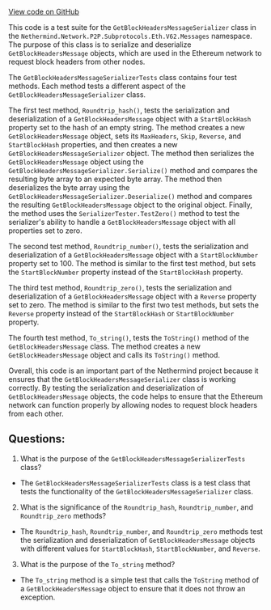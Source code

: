 [View code on GitHub](https://github.com/NethermindEth/nethermind/src/Nethermind/Nethermind.Network.Test/P2P/Subprotocols/Eth/V62/GetBlockHeadersMessageSerializerTests.cs)

This code is a test suite for the `GetBlockHeadersMessageSerializer` class in the `Nethermind.Network.P2P.Subprotocols.Eth.V62.Messages` namespace. The purpose of this class is to serialize and deserialize `GetBlockHeadersMessage` objects, which are used in the Ethereum network to request block headers from other nodes. 

The `GetBlockHeadersMessageSerializerTests` class contains four test methods. Each method tests a different aspect of the `GetBlockHeadersMessageSerializer` class. 

The first test method, `Roundtrip_hash()`, tests the serialization and deserialization of a `GetBlockHeadersMessage` object with a `StartBlockHash` property set to the hash of an empty string. The method creates a new `GetBlockHeadersMessage` object, sets its `MaxHeaders`, `Skip`, `Reverse`, and `StartBlockHash` properties, and then creates a new `GetBlockHeadersMessageSerializer` object. The method then serializes the `GetBlockHeadersMessage` object using the `GetBlockHeadersMessageSerializer.Serialize()` method and compares the resulting byte array to an expected byte array. The method then deserializes the byte array using the `GetBlockHeadersMessageSerializer.Deserialize()` method and compares the resulting `GetBlockHeadersMessage` object to the original object. Finally, the method uses the `SerializerTester.TestZero()` method to test the serializer's ability to handle a `GetBlockHeadersMessage` object with all properties set to zero. 

The second test method, `Roundtrip_number()`, tests the serialization and deserialization of a `GetBlockHeadersMessage` object with a `StartBlockNumber` property set to 100. The method is similar to the first test method, but sets the `StartBlockNumber` property instead of the `StartBlockHash` property. 

The third test method, `Roundtrip_zero()`, tests the serialization and deserialization of a `GetBlockHeadersMessage` object with a `Reverse` property set to zero. The method is similar to the first two test methods, but sets the `Reverse` property instead of the `StartBlockHash` or `StartBlockNumber` property. 

The fourth test method, `To_string()`, tests the `ToString()` method of the `GetBlockHeadersMessage` class. The method creates a new `GetBlockHeadersMessage` object and calls its `ToString()` method. 

Overall, this code is an important part of the Nethermind project because it ensures that the `GetBlockHeadersMessageSerializer` class is working correctly. By testing the serialization and deserialization of `GetBlockHeadersMessage` objects, the code helps to ensure that the Ethereum network can function properly by allowing nodes to request block headers from each other.
## Questions: 
 1. What is the purpose of the `GetBlockHeadersMessageSerializerTests` class?
- The `GetBlockHeadersMessageSerializerTests` class is a test class that tests the functionality of the `GetBlockHeadersMessageSerializer` class.

2. What is the significance of the `Roundtrip_hash`, `Roundtrip_number`, and `Roundtrip_zero` methods?
- The `Roundtrip_hash`, `Roundtrip_number`, and `Roundtrip_zero` methods test the serialization and deserialization of `GetBlockHeadersMessage` objects with different values for `StartBlockHash`, `StartBlockNumber`, and `Reverse`.

3. What is the purpose of the `To_string` method?
- The `To_string` method is a simple test that calls the `ToString` method of a `GetBlockHeadersMessage` object to ensure that it does not throw an exception.